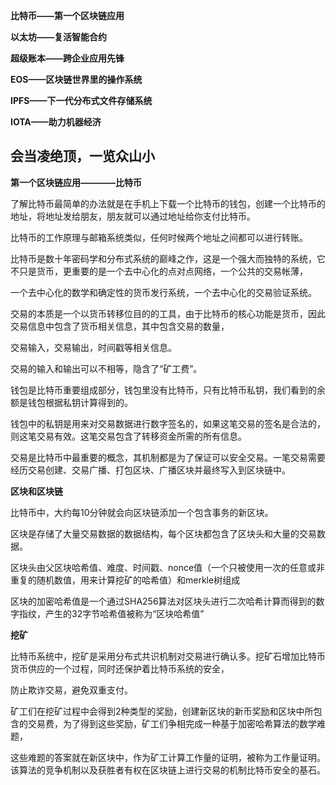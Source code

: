 **比特币——第一个区块链应用**

**以太坊——复活智能合约**

**超级账本——跨企业应用先锋**

**EOS——区块链世界里的操作系统**

**IPFS——下一代分布式文件存储系统**

**IOTA——助力机器经济**

## 会当凌绝顶，一览众山小

**第一个区块链应用————比特币**

了解比特币最简单的办法就是在手机上下载一个比特币的钱包，创建一个比特币的地址，将地址发给朋友，朋友就可以通过地址给你支付比特币。

比特币的工作原理与邮箱系统类似，任何时候两个地址之间都可以进行转账。

比特币是数十年密码学和分布式系统的巅峰之作，这是一个强大而独特的系统，它不只是货币，更重要的是一个去中心化的点对点网络，一个公共的交易帐薄，

一个去中心化的数学和确定性的货币发行系统，一个去中心化的交易验证系统。

交易的本质是一个以货币转移位目的的工具，由于比特币的核心功能是货币，因此交易信息中包含了货币相关信息，其中包含交易的数量，

交易输入，交易输出，时间戳等相关信息。

交易的输入和输出可以不相等，隐含了“矿工费”。

钱包是比特币重要组成部分，钱包里没有比特币，只有比特币私钥，我们看到的余额是钱包根据私钥计算得到的。

钱包中的私钥是用来对交易数据进行数字签名的，如果这笔交易的签名是合法的，则这笔交易有效。这笔交易包含了转移资金所需的所有信息。

交易是比特币中最重要的概念，其机制都是为了保证可以安全交易。一笔交易需要经历交易创建、交易广播、打包区块、广播区块并最终写入到区块链中。

**区块和区块链**

比特币中，大约每10分钟就会向区块链添加一个包含事务的新区块。

区块是存储了大量交易数据的数据结构，每个区块都包含了区块头和大量的交易数据。

区块头由父区块哈希值、难度、时间戳、nonce值（一个只被使用一次的任意或非重复的随机数值，用来计算挖矿的哈希值）和merkle树组成

区块的加密哈希值是一个通过SHA256算法对区块头进行二次哈希计算而得到的数字指纹，产生的32字节哈希值被称为“区块哈希值”

**挖矿**

比特币系统中，挖矿是采用分布式共识机制对交易进行确认多。挖矿石增加比特币货币供应的一个过程，同时还保护着比特币系统的安全，

防止欺诈交易，避免双重支付。

矿工们在挖矿过程中会得到2种类型的奖励，创建新区块的新币奖励和区块中所包含的交易费，为了得到这些奖励，矿工们争相完成一种基于加密哈希算法的数学难题，

这些难题的答案就在新区块中，作为矿工计算工作量的证明，被称为工作量证明。该算法的竞争机制以及获胜者有权在区块链上进行交易的机制比特币安全的基石。

